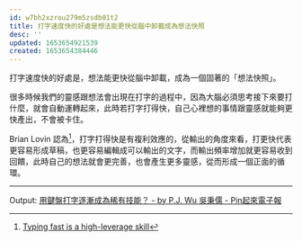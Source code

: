 ```yaml
---
id: w7bh2xzrou279m5zsdb01t2
title: 打字速度快的好處是想法能更快從腦中卸載成為想法快照
desc: ''
updated: 1653654921539
created: 1653654384446
---
```


打字速度快的好處是，想法能更快從腦中卸載，成為一個固著的「想法快照」。

很多時候我們的靈感跟想法會出現在打字的過程中，因為大腦必須思考接下來要打什麼，就會自動運轉起來，此時若打字打得快，自己心裡想的事情跟靈感就能夠更快產出，不會被卡住。

Brian Lovin 認為[^1]，打字打得快是有複利效應的，從輸出的角度來看，打更快代表更容易形成草稿，也更容易編輯成可以輸出的文字，而輸出頻率增加就更容易收到回饋，此時自己的想法就會更完善，也會產生更多靈感，從而形成一個正面的循環。

---
Output: [用鍵盤打字逐漸成為稀有技能？ - by P.J. Wu 吳秉儒 - Pin起來電子報](https://pinchlime.substack.com/p/typing-is-disappearing?s=w)


[^1]: [Typing fast is a high-leverage skill](https://brianlovin.com/writing/type-faster)